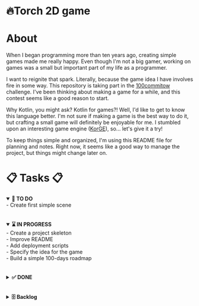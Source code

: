 # 🔥Torch 2D game

# About

When I began programming more than ten years ago, creating simple games made me really happy. Even though I'm not a big
gamer, working on games was a small but important part of my life as a programmer.

I want to reignite that spark. Literally, because the game idea I have involves fire in some way. This repository is
taking part in the [100commitow](https://100commitow.pl) challenge. I've been thinking about making a game for a while,
and this contest seems like a good reason to start.

Why Kotlin, you might ask? Kotlin for games?! Well, I'd like to get to know this language better. I'm not sure if making
a game is the best way to do it, but crafting a small game will definitely be enjoyable for me. I stumbled upon an
interesting game engine ([KorGE](https://korge.org)), so... let's give it a try!

To keep things simple and organized, I'm using this README file for planning and notes. Right now, it seems like a good
way to manage the project, but things might change later on.

# 📋 Tasks 📋

<details open>
  <summary>   <b>📝 TO DO</b> </summary>
- Create first simple scene<br>

</details>
<br><br>
<details open>
  <summary>   <b>⌛ IN PROGRESS</b> </summary>
 - Create a project skeleton<br>
 - Improve README <br>
 - Add deployment scripts<br>
 - Specify the idea for the game <br>
 - Build a simple 100-days roadmap <br>
</details>
<br><br>
<details>
  <summary>   <b>✅ DONE</b> </summary>
 - Init the repo :)
</details>
<br><br>
<details>
  <summary>  <b> 🗄️ Backlog</b> </summary>
</details>
